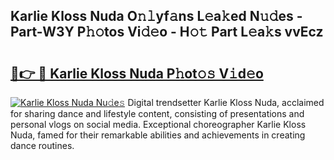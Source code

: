 ## Karlie Kloss Nuda O𝚗𝚕yf𝚊ns L𝚎a𝚔ed N𝚞𝚍es - Part-W3Y P𝚑𝚘tos Vi𝚍𝚎o - H𝚘𝚝 Part L𝚎a𝚔s vvEcz

# <h2><a href="http://kfey3c.oniu.top/?m=Karlie+Kloss+Nuda">🔗👉 🔴 Karlie Kloss Nuda P𝚑ot𝚘𝚜 V𝚒d𝚎o</a></h2>

[![Karlie Kloss Nuda Nu𝚍e𝚜](https://i.imgur.com/0qMVB7G.gif)](http://kfey3c.oniu.top/?m=Karlie+Kloss+Nuda)
Digital trendsetter Karlie Kloss Nuda, acclaimed for sharing dance and lifestyle content, consisting of presentations and personal vlogs on social media. Exceptional choreographer Karlie Kloss Nuda, famed for their remarkable abilities and achievements in creating dance routines.  
